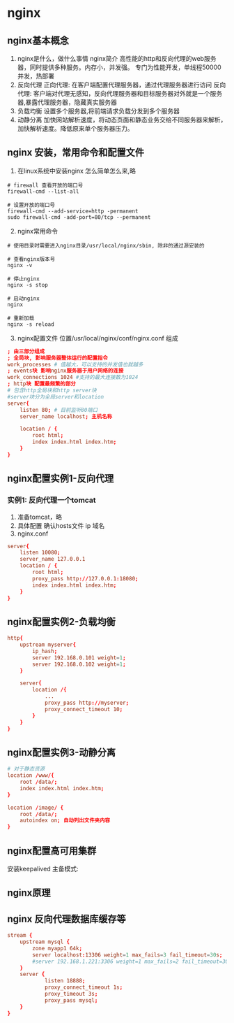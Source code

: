 # nginx
## nginx基本概念
1. nginx是什么，做什么事情
nginx简介
高性能的http和反向代理的web服务器，同时提供多种服务。内存小，并发强。
专门为性能开发，单线程50000并发，热部署
2. 反向代理
正向代理: 在客户端配置代理服务器，通过代理服务器进行访问
反向代理: 客户端对代理无感知，反向代理服务器和目标服务器对外就是一个服务器,暴露代理服务器，隐藏真实服务器
3. 负载均衡
设置多个服务器,将前端请求负载分发到多个服务器
4. 动静分离
加快网站解析速度，将动态页面和静态业务交给不同服务器来解析，加快解析速度。降低原来单个服务器压力。

## nginx 安装，常用命令和配置文件
1. 在linux系统中安装nginx
怎么简单怎么来,略

```shell
# firewall 查看开放的端口号
firewall-cmd --list-all 

# 设置开放的端口号
firewall-cmd --add-service=http -permanent
sudo firewall-cmd -add-port=80/tcp --permanent
```
2. nginx常用命令
```shell
# 使用目录时需要进入nginx目录/usr/local/nginx/sbin, 除非的通过源安装的

# 查看nginx版本号
nginx -v

# 停止nginx
nginx -s stop

# 启动nginx
nginx 

# 重新加载
nginx -s reload

```
3. nginx配置文件
位置/usr/local/nginx/conf/nginx.conf
组成
```conf
; 由三部分组成
; 全局块, 影响服务器整体运行的配置指令
work_processes # 值越大，可以支持的并发值也就越多
; events块 影响nginx服务器于用户网络的连接
work_connections 1024 #支持的最大连接数为1024
; http块 配置最频繁的部分
# 包含http全局块和http server块
#server块分为全局server和location
server{
    listen 80; # 目前监听80端口
    server_name localhost; 主机名称

    location / {
        root html;
        index index.html index.htm;
    }
}

```

## nginx配置实例1-反向代理
### 实例1: 反向代理一个tomcat
1. 准备tomcat，略
2. 具体配置
确认hosts文件 
ip 域名
3. nginx.conf
```conf
server{
    listen 10080;
    server_name 127.0.0.1
    location / {
        root html;
        proxy_pass http://127.0.0.1:18080;
        index index.html index.htm;
    }
}
```

## nginx配置实例2-负载均衡

```conf
http{
    upstream myserver{
        ip_hash;
        server 192.168.0.101 weight=1;
        server 192.168.0.102 weight=1;
    }

    server{
        location /{
            ...
            proxy_pass http://myserver;
            proxy_connect_timeout 10;
        }
    }
}
```

## nginx配置实例3-动静分离
```conf
# 对于静态资源
location /www/{
    root /data/;
    index index.html index.htm;
}

location /image/ {
    root /data/;
    autoindex on; 自动列出文件夹内容
}
```
## nginx配置高可用集群
安装keepalived
主备模式:

## nginx原理


## nginx 反向代理数据库缓存等
```conf
stream { 
    upstream mysql { 
        zone myapp1 64k; 
        server localhost:13306 weight=1 max_fails=3 fail_timeout=30s; 
        #server 192.168.1.221:3306 weight=1 max_fails=2 fail_timeout=30s;    
    } 
    server { 
            listen 18888; 
            proxy_connect_timeout 1s; 
            proxy_timeout 3s; 
            proxy_pass mysql; 
    } 
}
```